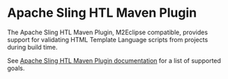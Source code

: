 Apache Sling HTL Maven Plugin
====

The Apache Sling HTL Maven Plugin, M2Eclipse compatible, provides support for validating HTML Template Language scripts from projects during build time.

See [Apache Sling HTL Maven Plugin documentation](http://sling.apache.org/components/htl-maven-plugin/plugin-info.html) for a list of supported goals.
